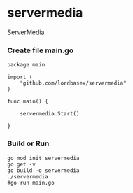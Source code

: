 # servermedia
ServerMedia

### Create file main.go

```
package main

import (
	"github.com/lordbasex/servermedia"
)

func main() {

	servermedia.Start()

}
```

### Build or Run

```
go mod init servermedia
go get -v
go build -o servermedia
./servermedia
#go run main.go
```
